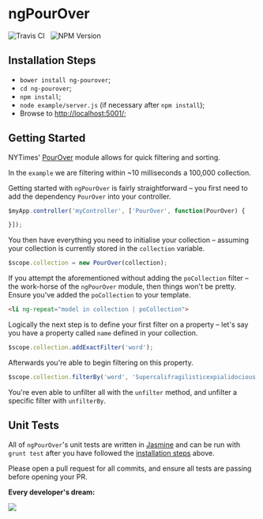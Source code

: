 ngPourOver
==========

<img src="https://travis-ci.org/Wildhoney/ngPourOver.png?branch=master" alt="Travis CI" />
&nbsp;
<img src="https://badge.fury.io/js/ng-pourover.png" alt="NPM Version" />

Installation Steps
----------

 * `bower install ng-pourover`;
 * `cd ng-pourover`;
 * `npm install`;
 * `node example/server.js` (if necessary after `npm install`);
 * Browse to [http://localhost:5001/](http://localhost:5001/);


Getting Started
----------

NYTimes' [PourOver](http://nytimes.github.io/pourover/) module allows for quick filtering and sorting.

In the `example` we are filtering within ~10 milliseconds a 100,000 collection.

Getting started with `ngPourOver` is fairly straightforward &ndash; you first need to add the dependency `PourOver` into your controller.

```javascript
$myApp.controller('myController', ['PourOver', function(PourOver) {

}]);
```

You then have everything you need to initialise your collection &ndash; assuming your collection is currently stored in the `collection` variable.

```javascript
$scope.collection = new PourOver(collection);
```

If you attempt the aforementioned without adding the `poCollection` filter &ndash; the work-horse of the `ngPourOver` module, then things won't be pretty. Ensure you've added the `poCollection` to your template.

```html
<li ng-repeat="model in collection | poCollection">
```

Logically the next step is to define your first filter on a property &ndash; let's say you have a property called `name` defined in your collection.

```javascript
$scope.collection.addExactFilter('word');
```

Afterwards you're able to begin filtering on this property.

```javascript
$scope.collection.filterBy('word', 'Supercalifragilisticexpialidocious');
```

You're even able to unfilter all with the `unfilter` method, and unfilter a specific filter with `unfilterBy`.

Unit Tests
----------

All of `ngPourOver`'s unit tests are written in [Jasmine](http://jasmine.github.io/) and can be run with `grunt test` after you have followed the [installation steps](#installation-steps) above.

Please open a pull request for all commits, and ensure all tests are passing before opening your PR.

**Every developer's dream:**

<img src="http://i.imgur.com/5eZT87c.png" />